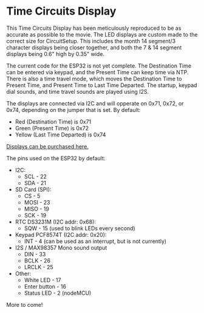 # Time Circuits Display

This Time Circuits Display has been meticulously reproduced to be as accurate as possible to the movie. The LED displays are custom made to the correct size for CircuitSetup. This includes the month 14 segment/3 character displays being closer together, and both the 7 & 14 segment displays being 0.6" high by 0.35" wide.

The current code for the ESP32 is not yet complete. The Destination Time can be entered via keypad, and the Present Time can keep time via NTP. There is also a time travel mode, which moves the Destination Time to Present Time, and Present Time to Last Time Departed. The startup, keypad dial sounds, and time travel sounds are played using I2S. 

The displays are connected via I2C and will opperate on 0x71, 0x72, or 0x74, depending on the jumper that is set. By default: 
- Red (Destination Time) is 0x71
- Green (Present Time) is 0x72
- Yellow (Last Time Departed) is 0x74

[Displays can be purchased here.](https://circuitsetup.us/index.php/product/time-circuits-display-assembled-pcb-with-i2c-interface-red-green-or-yellow/)

The pins used on the ESP32 by default:
- I2C:
  - SCL - 22
  - SDA - 21
- SD Card (SPI):
  - CS - 5
  - MOSI - 23
  - MISO - 19
  - SCK - 19
- RTC DS3231M (I2C addr: 0x68):
  - SQW - 15 (used to blink LEDs every second)
- Keypad PCF8574T (I2C addr: 0x20):
  - INT - 4 (can be used as an interrupt, but is not currently)
- I2S / MAX98357 Mono sound output
  - DIN - 33
  - BCLK - 26
  - LRCLK - 25
- Other:
  - White LED - 17
  - Enter button - 16
  - Status LED - 2 (nodeMCU)


More to come!
